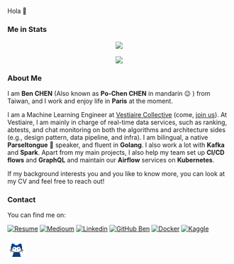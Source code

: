 Hola 👋

### Me in Stats



<div align="center">
    <p>
        <a href="https://github.com/benbenbang">
            <img align="center" src="https://github-readme-stats.bn2g.app/api?username=benbenbang&count_private=true&show_icons=true&theme=ayu-mirage&repo=github-readme-stats" />
        </a>
    </p>
    <p>
        <a href="https://github.com/benbenbang">
            <img align="center" src="https://github-readme-stats.bn2g.app/api/top-langs/?username=benbenbang&langs_count=10&hide=html,javascript,jupyter%20notebook,objective-c,groff,makefile,tsql,matlab,c,c++,css,less,TeX,M4,PHP&layout=compact&theme=ayu-mirage" />
        </a>
    </p>
</div>


### About Me

I am **Ben CHEN** (Also known as **Po-Chen CHEN** in mandarin 😉 ) from Taiwan, and I work and enjoy life in **Paris** at the moment. 

I am a Machine Learning Engineer at [Vestiaire Collective](https://us.vestiairecollective.com) (come, [join us](https://us.vestiairecollective.com/about/join-us/)). At Vestiaire, I am mainly in charge of real-time data services, such as ranking, abtests, and chat monitoring on both the algorithms and architecture sides (e.g., design pattern, data pipeline, and infra). I am bilingual, a native **Parseltongue** 🐍 speaker, and fluent in **Golang**. I also work a lot with **Kafka** and **Spark**. Apart from my main projects, I also help my team set up **CI/CD flows** and **GraphQL** and maintain our **Airflow** services on **Kubernetes**.

If my background interests you and you like to know more, you can look at my CV and feel free to reach out!



### Contact

You can find me on:

[![Resume](https://img.shields.io/badge/Resume-222222?style=flat-square&logo=appveyor&logoColor=important&link=https://github.com/benbenbang/benbenbang/blob/master/resume/latest.pdf)](https://github.com/benbenbang/benbenbang/blob/master/resume/latest.pdf)
[![Medioum](https://img.shields.io/badge/medium-%40benbenbang-yellowgreen)](https://medium.com/@benbenbang)
[![Linkedin](https://img.shields.io/badge/-LinkedIn-222222?style=flat-square&logo=Linkedin&logoColor=yellowgreen&link=https://www.linkedin.com/in/benbenbang/)](https://www.linkedin.com/in/benbenbang/)
[![GitHub Ben](https://img.shields.io/github/followers/benbenbang?label=follow&style=social)](https://github.com/benbenbang?tab=followers)
[![Docker](https://img.shields.io/badge/DockerHub-222222?style=flat-square&logo=Docker&logoColor=blueviolet&link=https://hub.docker.com/u/benbenbang)](https://hub.docker.com/u/benbenbang)
[![Kaggle](https://img.shields.io/badge/Kaggle-222222?style=flat-square&logo=Kaggle&logoColor=blue&link=https://www.kaggle.com/benbenbang)](https://www.kaggle.com/benbenbang)

<img src="./src/mona-whisper.gif" alt="mona-whisper" style="zoom:33%;" />
